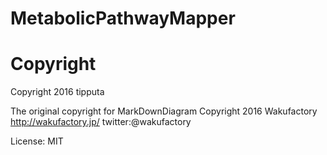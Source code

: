 # MetabolicPathwayMapper

# Copyright
Copyright 2016 tipputa

The original copyright for MarkDownDiagram
Copyright 2016 Wakufactory 
http://wakufactory.jp/ twitter:@wakufactory

License: MIT 